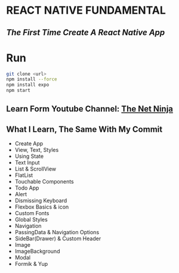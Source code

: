 # REACT NATIVE FUNDAMENTAL

## _The First Time Create A React Native App_

# Run

```sh
git clone <url>
npm install --force
npm install expo
npm start
```

## Learn Form Youtube Channel: [The Net Ninja](https://www.youtube.com/@NetNinja)

## What I Learn, The Same With My Commit

- Create App
- View, Text, Styles
- Using State
- Text Input
- List & ScrollView
- FlatList
- Touchable Components
- Todo App
- Alert
- Dismissing Keyboard
- Flexbox Basics & icon
- Custom Fonts
- Global Styles
- Navigation
- PassingData & Navigation Options
- SideBar(Drawer) & Custom Header
- Image
- ImageBackground
- Modal
- Formik & Yup
